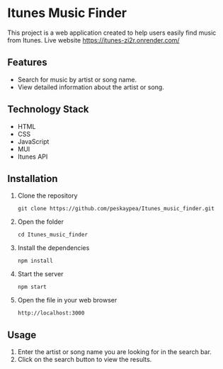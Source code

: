 # Itunes Music Finder
This project is a web application created to help users easily find music from Itunes.
Live website https://itunes-zi2r.onrender.com/

## Features
- Search for music by artist or song name.
- View detailed information about the artist or song.


## Technology Stack
- HTML 
- CSS
- JavaScript
- MUI
- Itunes API

## Installation
1. Clone the repository
   ```
   git clone https://github.com/peskaypea/Itunes_music_finder.git
   ```
2. Open the folder 
   ```
   cd Itunes_music_finder
   ```
3. Install the dependencies
   ```
   npm install
   ```
4. Start the server
   ```
   npm start
   ```
5. Open the file in your web browser
   ```
   http://localhost:3000
   ```

## Usage
1. Enter the artist or song name you are looking for in the search bar.
2. Click on the search button to view the results.

